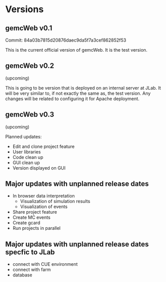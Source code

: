 # Versions

## gemcWeb v0.1

Commit: 84a03b7815d20876daec9da5f7a3cef862852f53

This is the current official version of gemcWeb. It is the test version.

## gemcWeb v0.2

(upcoming)

This is going to be version that is deployed on an internal server at JLab. It will be very similar to, if not exactly the same as, the test version. Any changes will be related to configuring it for Apache deployment.

## gemcWeb v0.3

(upcoming)

Planned updates:
* Edit and clone project feature
* User libraries
* Code clean up
* GUI clean up
* Version displayed on GUI

## Major updates with unplanned release dates

* In browser data interpretation
  * Visualization of simulation results
  * Visualization of events
* Share project feature
* Create MC events
* Create gcard
* Run projects in parallel

## Major updates with unplanned release dates specfic to JLab

* connect with CUE environment
* connect with farm
* database

